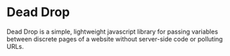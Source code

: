 Dead Drop
========

Dead Drop is a simple, lightweight javascript library for passing variables between discrete pages of a website without server-side code or polluting URLs.
